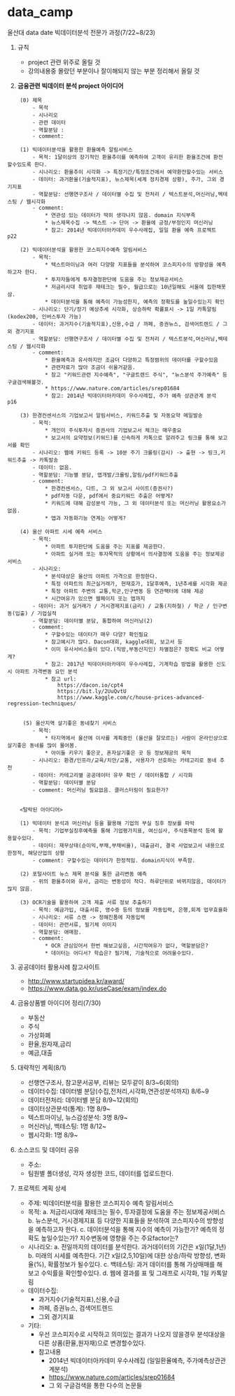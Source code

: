 # data_camp
울산대 data date 빅데이터분석 전문가 과정(7/22~8/23)


1. 규칙
    - project 관련 위주로 올릴 것
    - 강의내용중 몰랐던 부분이나 잘이해되지 않는 부분 정리해서 올릴 것

2. **금융관련 빅데이터 분석 project 아이디어**

```
    (0) 제목
        - 목적
        - 시나리오
        - 관련 데이터
        - 역할분담 : 
        - comment:
    
    (1) 빅데이터분석을 활용한 환율예측 알림서비스
        - 목적: 1달이상의 장기적인 환율추이를 예측하여 고객이 유리한 환율조건에 환전할수있도록 한다.
        - 시나리오: 환율추이 시각화 -> 특정기간/특정조건에서 예약환전할수있는 서비스
        - 데이터: 과거환율(기술적지표), 뉴스제목(세계 정치경제 상황), 주가, 그외 경기지표
        - 역할분담: 선행연구조사 / 데이터별 수집 및 전처리 / 텍스트분석,머신러닝,벡테스팅 / 웹시각화
        - comment: 
            * 연관성 있는 데이터가 딱히 생각나지 않음. domain 지식부족
            * 뉴스제목수집 -> 텍스트 -> 단어 -> 환율에 긍정/부정인지 머신러닝
            * 참고: 2014년 빅데이터아카데미 우수사례집, 일일 환율 예측 프로젝트 p22
        
    (2) 빅데이터분석을 활용한 코스피지수예측 알림서비스
        - 목적: 
            * 텍스트마이닝과 여러 다양항 지표들을 분석하여 코스피지수의 방향성을 예측하고자 한다. 
            * 투자자들에게 투자결정판단에 도움을 주는 정보제공서비스 
            * 저금리시대 취업후 재테크는 필수, 월급으로는 10년일해도 서울에 집한채못삼. 
            * 데이터분석을 통해 예측이 가능성한지, 예측의 정확도를 높일수있는지 확인
        - 시나리오: 단기/장기 예상추세 시각화, 상승하락 확률표시 -> 1일 카톡알림 (kodex200, 인버스투자 가능)
        - 데이터: 과거지수(기술적지표),신용,수급 / 까페, 증권뉴스, 검색어트렌드 / 그외 경기지표
        - 역할분담: 선행연구조사 / 데이터별 수집 및 전처리 / 텍스트분석,머신러닝,벡테스팅 / 웹시각화       
        - comment: 
            * 환율예측과 유사하지만 조금더 다양하고 특정범위의 데이터를 구할수있음
            * 관련자료가 많아 조금더 쉬울거같음.
            * 참고 "키워드관련 지수예측", "구글트렌드 주식", "뉴스분석 주가예측" 등 구글검색해볼것.
            * https://www.nature.com/articles/srep01684
            * 참고: 2014년 빅데이터아카데미 우수사례집, 주가 예측 상관관계 분석 p16
        
    (3) 한경컨센서스의 기업보고서 알림서비스, 키워드추출 및 자동요약 메일발송
        - 목적: 
            * 개인이 주식투자시 증권사의 기업보고서 체크는 매우중요
            * 보고서의 요약정보(키워드)를 신속하게 카톡으로 알려주고 링크를 통해 보고서를 확인 
        - 시나리오: 웹에 키워드 등록 -> 10분 주기 크롤링(감시) -> 출현 -> 링크,키워드추출 -> 카톡발송
        - 데이터: 없음.
        - 역할분담: 기능별 분담, 앱개발/크롤링,알림/pdf키워드추출
        - comment: 
            * 한경컨센서스, 다트, 그 외 보고서 사이트(증권사?)
            * pdf자동 다운, pdf에서 중요키워드 추출은 어떻게?
            * 키워드에 대해 감성분석 가능, 그 외 데이터분석 또는 머신러닝 활용요소가 없음.
            * 앱과 자동화기능 연계는 어떻게?
            
    (4) 울산 아파트 시세 예측 서비스
        - 목적: 
            * 아파트 투자판단에 도움을 주는 지표를 제공한다.
            * 아파트 실거래 또는 투자목적의 상황에서 의사결정에 도움을 주는 정보제공 서비스
        - 시나리오:            
            * 분석대상은 울산의 아파트 가격으로 한정한다.
            * 특정 아파트의 최근실거래가, 현재호가, 1달후예측, 1년추세를 시각화 제공
            * 특정 아파트 주변의 교통,학군,인구변동 등 연관팩터에 대해 제공
            * 시간여유가 있으면 웹페이지 또는 앱까지
        - 데이터: 과거 실거래가 / 거시경제지표(금리) / 교통(지하철) / 학군 / 인구변동(입출) / 기업실적  
        - 역할분담: 데이터별 분담, 통합하여 머신러닝(2) 
        - comment: 
            * 구할수있는 데이터가 매우 다양? 확인필요
            * 참고예시가 많다. Dacon대회, kaggle대회, 보고서 등
            * 이미 유사서비스들이 있다.(직방,부동산지인) 차별점은? 정확도 비교 어떻게?
            * 참고: 2017년 빅데이터아카데미 우수사례집, 기계학습 방법을 활용한 신도시 아파트 가격변동 요인 분석
            * 참고 url:
                https://dacon.io/cpt4 
                https://bit.ly/2UuQvtU 
                https://www.kaggle.com/c/house-prices-advanced-regression-techniques/ 
            
            
     (5) 울산지역 살기좋은 동네찾기 서비스
        - 목적: 
            * 타지역에서 울산에 이사를 계획중인 (울산을 잘모르는) 사람이 온라인상으로 살기좋은 동네를 많이 물어봄.
            * 아이들 키우기 좋은곳, 혼자살기좋은 곳 등 정보제공의 목적
        - 시나리오: 환경/인프라/교육/치안/교통, 사용자가 선호하는 카테고리로 동네 추천
        - 데이터: 카테고리별 공공데이터 유무 확인 / 데이터통합 / 시각화
        - 역할분담: 데이터별 분담
        - comment: 머신러닝 필요없음. 클러스터링이 필요한가?
     
            
    <탈락된 아이디어> 
    
    (1) 빅데이터 분석과 머신러닝 등을 활용해 기업의 부실 징후 정보를 파악
        - 목적: 기업부실징후예측을 통해 기업평가지표, 여신심사, 주식종목분석 등에 활용할수있다.
        - 데이터: 재무상태(순이익,부채,부채비율), 대출금리, 결국 사업보고서 내용으로 한정적, 해당산업의 상황
        - comment: 구할수있는 데이터가 한정적임. domain지식이 부족함.
        
    (2) 포털사이트 뉴스 제목 분석을 통한 금리변동 예측 
        - 위의 환율추이와 유사, 금리는 변동성이 작다. 하루단위로 바뀌지않음, 데이터가 많지 않음.
   
    (3) OCR기술을 활용하여 고객 제출 서류 정보 추출하기
        - 목적: 예금가입, 대출서류, 영수증 등의 정보를 자동입력, 은행,회계 업무효율화 
        - 시나리오: 서류 스캔 -> 정해진폼에 자동입력
        - 데이터: 관련서류, 필기체 이미지
        - 역할분담: 애매함.
        - comment: 
            * OCR 관심있어서 한번 해보고싶음, 시간적여유가 없다, 역할분담은? 
            * 데이터는 어디서? 학습은? 필기체, 기술적으로 어려울수있다.
```

3. 공공데이터 활용사례 참고사이트
    - http://www.startupidea.kr/award/
    - https://www.data.go.kr/useCase/exam/index.do

4. 금융상품별 아이디어 정리(7/30)
    - 부동산
    - 주식
    - 가상화폐
    - 환율,원자재,금리
    - 예금,대출

5. 대략적인 계획(8/1)
    - 선행연구조사, 참고문서공부, 리뷰는 모두같이 8/3~6(회의)
    - 데이터수집: 데이터별 분담(수집,전처리,시각화,연관성분석까지) 8/6~9
    - 데이터전처리: 데이터별 분담 8/9~12(회의)
    - 데이터상관분석(통계): 1명 8/9~
    - 텍스트마이닝, 뉴스감성분석: 3명 8/9~
    - 머신러닝, 백테스팅: 1명 8/12~           
    - 웹시각화: 1명 8/9~

6. 소스코드 및 데이터 공유
    - 주소: 
    - 팀원별 폴더생성, 각자 생성한 코드, 데이터를 업로드한다.

7. 프로젝트 계획 상세
    - 주제: 빅데이터분석을 활용한 코스피지수 예측 알림서비스
    - 목적:
        a. 저금리시대에 재테크는 필수, 투자결정에 도움을 주는 정보제공서비스
        b. 뉴스분석, 거시경제지표 등 다양한 지표들을 분석하여 코스피지수의 방향성을 예측하고자 한다. 
        c. 데이터분석을 통해 지수의 예측이 가능한가? 예측의 정확도 높일수있는가? 지수변동에 영향을 주는 주요factor는?
    - 시나리오:
        a. 전일까지의 데이터를 분석한다. 과거데이터의 기간은 x일(1달,1년)
        b. 미래의 시세를 예측한다. 기간 x일(2,5,10일)에 대한 상승/하락 방향성, 변화율(%), 확률정보가 될수있다. 
        c. 백테스팅: 과거 데이터를 통해 가상매매를 해보고 수익률을 확인할수있다.
        d. 웹에 결과를 표 및 그래프로 시각화, 1일 카톡알림
    - 데이터수집:
        - 과거지수(기술적지표),신용,수급
        - 까페, 증권뉴스, 검색어트렌드
        - 그외 경기지표
    - 기타:
        - 우선 코스피지수로 시작하고 의미있는 결과가 나오지 않을경우 분석대상을 다른 상품(환율,원자재)으로 변경할수있다.
        - 참고내용
            - 2014년 빅데이터아카데미 우수사례집 (일일환율예측, 주가예측상관관계분석)
            - https://www.nature.com/articles/srep01684
            - 그 외 구글검색을 통한 다수의 논문들




